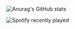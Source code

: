 ![Anurag's GitHub stats](https://github-readme-stats.vercel.app/api?username=anuraghazra&show_icons=true&theme=chartreuse-dark)

![Spotify recently played](https://spotify-recently-played-readme.vercel.app/api?user=31ilq54kldbm6ntuyslqs27orkme)

